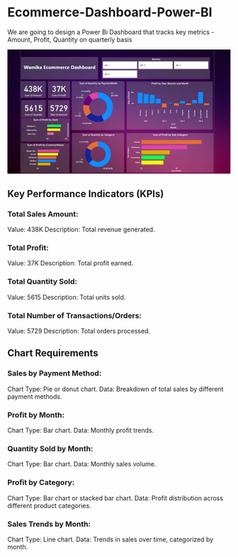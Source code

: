 # Ecommerce-Dashboard-Power-BI
We are going to design a Power Bi Dashboard that tracks key metrics - Amount, Profit, Quantity on quarterly basis 

![image alt](https://github.com/wamika569/Ecommerce-Dashboard-Power-BI/blob/1438c38306d0973c9738acb325d979a207a1847d/Ecommerce%20Dashboard%20image.png)

## Key Performance Indicators (KPIs)

### Total Sales Amount:
Value: 438K
Description: Total revenue generated.

### Total Profit:
Value: 37K
Description: Total profit earned.

### Total Quantity Sold:
Value: 5615
Description: Total units sold.

### Total Number of Transactions/Orders:
Value: 5729
Description: Total orders processed.

## Chart Requirements
### Sales by Payment Method:
Chart Type: Pie or donut chart.
Data: Breakdown of total sales by different payment methods.

### Profit by Month:
Chart Type: Bar chart.
Data: Monthly profit trends.

### Quantity Sold by Month:
Chart Type: Bar chart.
Data: Monthly sales volume.

### Profit by Category:
Chart Type: Bar chart or stacked bar chart.
Data: Profit distribution across different product categories.

### Sales Trends by Month:
Chart Type: Line chart.
Data: Trends in sales over time, categorized by month.
